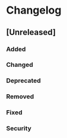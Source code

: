 # Changelog

## [Unreleased]

### Added

### Changed

### Deprecated

### Removed

### Fixed

### Security

